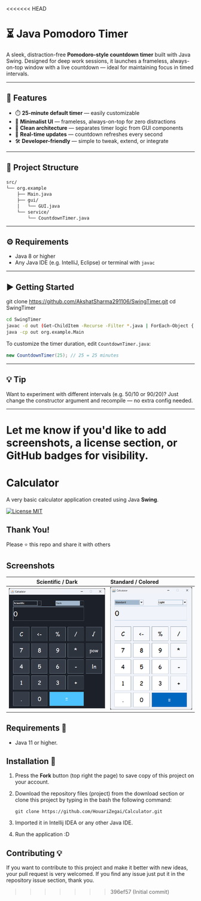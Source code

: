 <<<<<<< HEAD

# ⏳ Java Pomodoro Timer

A sleek, distraction-free **Pomodoro-style countdown timer** built with Java Swing. Designed for deep work sessions, it launches a frameless, always-on-top window with a live countdown — ideal for maintaining focus in timed intervals.

---

## 🚀 Features

- ⏱️ **25-minute default timer** — easily customizable
- 🧼 **Minimalist UI** — frameless, always-on-top for zero distractions
- 🧠 **Clean architecture** — separates timer logic from GUI components
- 🔄 **Real-time updates** — countdown refreshes every second
- 🛠️ **Developer-friendly** — simple to tweak, extend, or integrate

---

## 📁 Project Structure

```
src/
└── org.example
    ├── Main.java
    ├── gui/
    │   └── GUI.java
    └── service/
        └── CountdownTimer.java
```

---

## ⚙️ Requirements

- Java 8 or higher
- Any Java IDE (e.g. IntelliJ, Eclipse) or terminal with `javac`

---

## ▶️ Getting Started

git clone https://github.com/AkshatSharma291106/SwingTimer.git
cd SwingTimer


```bash
cd SwingTimer
javac -d out (Get-ChildItem -Recurse -Filter *.java | ForEach-Object { $_.FullName })
java -cp out org.example.Main
```

To customize the timer duration, edit `CountdownTimer.java`:

```java
new CountdownTimer(25); // 25 = 25 minutes
```

---

## 💡 Tip

Want to experiment with different intervals (e.g. 50/10 or 90/20)? Just change the constructor argument and recompile — no extra config needed.

---

Let me know if you'd like to add screenshots, a license section, or GitHub badges for visibility.
=======
# Calculator
A very basic calculator application created using Java **Swing**. 

[![License MIT](https://img.shields.io/badge/license-MIT-blue.svg)](LICENSE)

## Thank You!
Please ⭐️ this repo and share it with others

## Screenshots
|                Scientific / Dark                | Standard / Colored |
:------------------------------------------------:|:-------------------|
 ![Dark calculator screenshot](screenshots/scientific-dark.png) | ![Colored calculator screenshot](screenshots/standard-light.png)

## Requirements 🔧
* Java 11 or higher.

## Installation 🔌
1. Press the **Fork** button (top right the page) to save copy of this project on your account.

2. Download the repository files (project) from the download section or clone this project by typing in the bash the following command:

       git clone https://github.com/HouariZegai/Calculator.git
3. Imported it in Intellij IDEA or any other Java IDE.
4. Run the application :D

## Contributing 💡
If you want to contribute to this project and make it better with new ideas, your pull request is very welcomed.
If you find any issue just put it in the repository issue section, thank you.
>>>>>>> 396ef57 (Initial commit)

